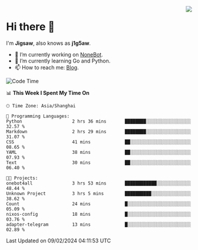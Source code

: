 <a href="#">
  <img align="right" src="https://github-readme-stats.vercel.app/api?username=j1g5awi&count_private=true&show_icons=true&title_color=80070B&text_color=B3B3B3&bg_color=212121&icon_color=80070B" />
</a>

# Hi there 👋

I'm **Jigsaw**, also knows as **j1g5aw**.

- 🔭 I’m currently working on [NoneBot](https://github.com/nonebot).
- 🌱 I’m currently learning Go and Python.
- 📫 How to reach me: [Blog](https://blog.maddestroyer.xyz/).

<!--START_SECTION:waka-->
![Code Time](http://img.shields.io/badge/Code%20Time-1%2C370%20hrs%2040%20mins-blue)

📊 **This Week I Spent My Time On** 

```text
🕑︎ Time Zone: Asia/Shanghai

💬 Programming Languages: 
Python                   2 hrs 36 mins       ████████░░░░░░░░░░░░░░░░░   32.57 % 
Markdown                 2 hrs 29 mins       ████████░░░░░░░░░░░░░░░░░   31.07 % 
CSS                      41 mins             ██░░░░░░░░░░░░░░░░░░░░░░░   08.65 % 
YAML                     38 mins             ██░░░░░░░░░░░░░░░░░░░░░░░   07.93 % 
Text                     30 mins             ██░░░░░░░░░░░░░░░░░░░░░░░   06.40 % 

🐱‍💻 Projects: 
onebot4all               3 hrs 53 mins       ████████████░░░░░░░░░░░░░   48.44 % 
Unknown Project          3 hrs 5 mins        ██████████░░░░░░░░░░░░░░░   38.62 % 
Count                    24 mins             █░░░░░░░░░░░░░░░░░░░░░░░░   05.09 % 
nixos-config             18 mins             █░░░░░░░░░░░░░░░░░░░░░░░░   03.76 % 
adapter-telegram         13 mins             █░░░░░░░░░░░░░░░░░░░░░░░░   02.89 % 
```


 Last Updated on 09/02/2024 04:11:53 UTC
<!--END_SECTION:waka-->

